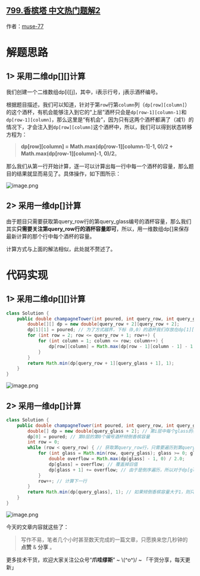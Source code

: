 ## [799.香槟塔 中文热门题解2](https://leetcode.cn/problems/champagne-tower/solutions/100000/by-muse-77-cck9)

作者：[muse-77](https://leetcode.cn/u/muse-77)
# 解题思路
## 1> 采用二维dp[][]计算
我们创建一个二维数组dp[i][j]，其中，i表示行号，j表示酒杯编号。

根据题目描述，我们可以知道，针对于第`row`行第`column`列（`dp[row][column]`）的这个酒杯，有机会能够注入到它的“上层”酒杯只会是`dp[row-1][column-1]`和`dp[row-1][column]`，那么这里是“有机会”，因为只有这两个酒杯都满了（减1）的情况下，才会注入到`dp[row][column]`这个酒杯中，所以，我们可以得到状态转移方程为：
> **dp[row][column] = Math.max(dp[row-1][column-1]-1, 0)/2 + Math.max(dp[row-1][column]-1, 0)/2**。

那么我们从第一行开始计算，逐一可以计算出每一行中每一个酒杯的容量，那么题目的结果就显而易见了。具体操作，如下图所示：

![image.png](https://pic.leetcode.cn/1668909044-yFXCow-image.png)

## 2> 采用一维dp[]计算
由于题目只需要获取第query_row行的第query_glass编号的酒杯容量，那么我们其实**只需要关注第query_row行的酒杯容量即可**，所以，用一维数组dp[]来保存最新计算的那个行中每个酒杯的容量。

计算方式与上面的解法相似，此处就不赘述了。

# 代码实现
## 1> 采用二维dp[][]计算
```java
class Solution {
    public double champagneTower(int poured, int query_row, int query_glass) {
        double[][] dp = new double[query_row + 2][query_row + 2];
        dp[1][1] = poured; // 为了方式越界，下标（0,0）的酒杯我们存放在dp[1][1]的位置上
        for (int row = 2; row <= query_row + 1; row++) {
            for (int column = 1; column <= row; column++) {
                dp[row][column] = Math.max(dp[row - 1][column - 1] - 1, 0) / 2 + Math.max(dp[row - 1][column] - 1, 0) / 2;
            }
        }
        return Math.min(dp[query_row + 1][query_glass + 1], 1);
    }
}
```

![image.png](https://pic.leetcode.cn/1668909060-dyxXhj-image.png)

## 2> 采用一维dp[]计算
```java
class Solution {
    public double champagneTower(int poured, int query_row, int query_glass) {
        double[] dp = new double[query_glass + 2]; // 第i层中每个glass的容量
        dp[0] = poured; // 第0层的第0个编号酒杯倾倒香槟容量
        int row = 0;
        while (row < query_row) { // 获取第query_row行，只需要遍历到第query_row减1行即可。
            for (int glass = Math.min(row, query_glass); glass >= 0; glass--) { 
                double overflow = Math.max(dp[glass] - 1, 0) / 2.0;
                dp[glass] = overflow; // 覆盖掉旧值
                dp[glass + 1] += overflow; // 由于是倒序遍历，所以对于dp[glass + 1]要执行“+=”操作
            }
            row++; // 计算下一行
        }
        return Math.min(dp[query_glass], 1); // 如果倾倒香槟容量大于1，则只返回1.
    }
}
```

![image.png](https://pic.leetcode.cn/1668909070-rIkafa-image.png)

今天的文章内容就这些了：

> 写作不易，笔者几个小时甚至数天完成的一篇文章，只愿换来您几秒钟的 **点赞** & **分享** 。

更多技术干货，欢迎大家关注公众号“**爪哇缪斯**” ~ \\(^o^)/ ~ 「干货分享，每天更新」
